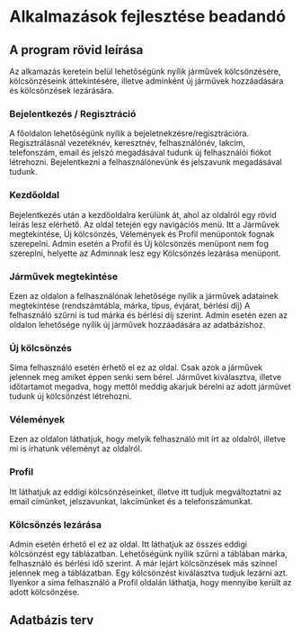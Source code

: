 # Alkalmazások fejlesztése beadandó

## A program rövid leírása
Az alkamazás keretein belül lehetőségünk nyílik járművek kölcsönzésére, kölcsönzéseink áttekintésére, illetve adminként új járművek hozzáadására és kölcsönzések lezárására.

### Bejelentkezés / Regisztráció
A főoldalon lehetőségünk nyílik a bejeletnekzésre/regisztrációra. Regisztrálásnál vezetéknév, keresztnév, felhasználónév, lakcím, telefonszám, email és jelszó megadásával tudunk új felhasználói fiókot létrehozni. Bejelentkezni a felhasználónevünk és jelszavunk megadásával tudunk.

### Kezdőoldal
Bejelentkezés után a kezdőoldalra kerülünk át, ahol az oldalról egy rövid leírás lesz elérhető. Az oldal tetején egy navigációs menü. Itt a Járművek megtekintése, Új kölcsönzés, Vélemények és Profil menüpontok fognak szerepelni. Admin esetén a Profil és Új kölcsönzés menüpont nem fog szereplni, helyette az Adminnak lesz egy Kölcsönzés lezárása menüpont.

### Járművek megtekintése
Ezen az oldalon a felhasználónak lehetősége nyílik a járművek adatainek megtekintése (rendszámtábla, márka, típus, évjárat, bérlési díj) A felhasználó szűrni is tud márka és bérlési díj szerint. Admin esetén ezen az oldalon lehetősége nyílik új járművek hozzáadására az adatbázishoz.

### Új kölcsönzés
Sima felhasználó esetén érhető el ez az oldal. Csak azok a járművek jelennek meg amiket éppen senki sem bérel. Járművet kiválasztva, illetve időtartamot megadva, hogy mettől meddig akarjuk bérelni az adott járművet tudunk új kölcsönzést létrehozni.

### Vélemények
Ezen az oldalon láthatjuk, hogy melyik felhasználó mit írt az oldalról, illetve mi is írhatunk véleményt az oldalról.

### Profil
Itt láthatjuk az eddigi kölcsönzéseinket, illetve itt tudjuk megváltoztatni az email címünket, jelszavunkat, lakcímünket és a telefonszámunkat.

### Kölcsönzés lezárása
Admin esetén érhető el ez az oldal. Itt láthatjuk az összes eddigi kölcsönzést egy táblázatban. Lehetőségünk nyílik szűrni a táblában márka, felhasználó és bérlési idő szerint. A már lejárt kölcsönzések más színnel jelennek meg a táblázatban. Egy kölcsönzést kiválasztva tudjuk lezárni azt. Ilyenkor a sima felhasználó a Profil oldalán láthatja, hogy mennyibe került az adott kölcsönzése.

## Adatbázis terv
